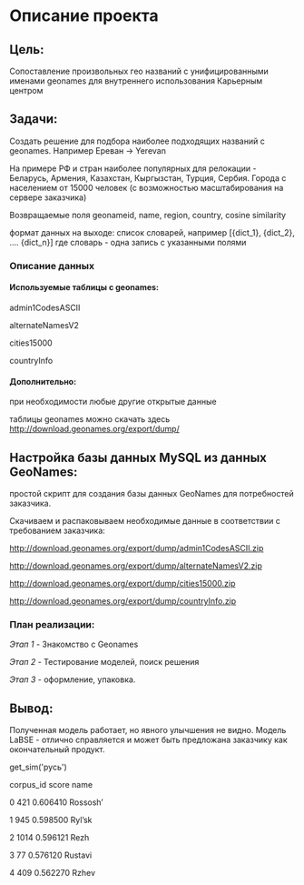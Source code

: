 # Описание проекта
## Цель:
Сопоставление произвольных гео названий с унифицированными именами geonames для внутреннего использования Карьерным центром
## Задачи:
Создать решение для подбора наиболее подходящих названий с geonames. Например Ереван -> Yerevan

На примере РФ и стран наиболее популярных для релокации - Беларусь, Армения, Казахстан, Кыргызстан, Турция, Сербия. Города с населением от 15000 человек (с возможностью масштабирования на сервере заказчика)

Возвращаемые поля geonameid, name, region, country, cosine similarity

формат данных на выходе: список словарей, например [{dict_1}, {dict_2}, …. {dict_n}] где словарь - одна запись с указанными полями

### Описание данных
#### Используемые таблицы с geonames:

admin1CodesASCII

alternateNamesV2

cities15000

countryInfo

#### Дополнительно:

при необходимости любые другие открытые данные

таблицы geonames можно скачать здесь http://download.geonames.org/export/dump/

## Настройка базы данных MySQL из данных GeoNames:

простой скрипт для создания базы данных GeoNames для потребностей заказчика.

Скачиваем и распаковываем необходимые данные в соответствии с требованием заказчика:

http://download.geonames.org/export/dump/admin1CodesASCII.zip

http://download.geonames.org/export/dump/alternateNamesV2.zip

http://download.geonames.org/export/dump/cities15000.zip

http://download.geonames.org/export/dump/countryInfo.zip

### План реализации:

*Этап 1*  - Знакомство с Geonames 

*Этап 2* - Тестирование моделей, поиск решения

*Этап 3* - оформление, упаковка. 

## Вывод:

Полученная модель работает, но явного улычшения не видно. Модель LaBSE - отлично справляется и может быть предложана заказчику как окончательный продукт.

 get_sim('русь')
 
corpus_id	score	name

0	421	0.606410	Rossosh’

1	945	0.598500	Ryl’sk

2	1014	0.596121	Rezh

3	77	0.576120	Rustavi

4	409	0.562270	Rzhev
